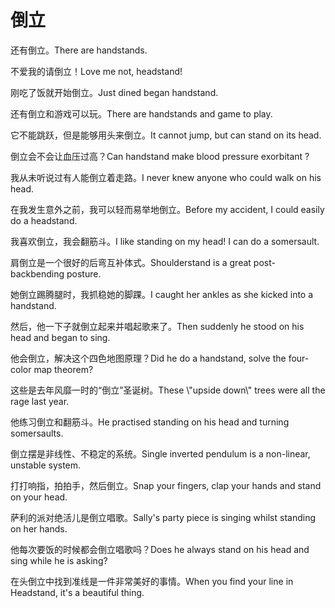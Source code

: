 # 倒立

<p><span class="chinese">还有倒立。</span><span class="english">There are handstands.</span></p>

<p><span class="chinese">不爱我的请倒立！</span><span class="english">Love me not, headstand!</span></p>

<p><span class="chinese">刚吃了饭就开始倒立。</span><span class="english">Just dined began handstand.</span></p>

<p><span class="chinese">还有倒立和游戏可以玩。</span><span class="english">There are handstands and game to play.</span></p>

<p><span class="chinese">它不能跳跃，但是能够用头来倒立。</span><span class="english">It cannot jump, but can stand on its head.</span></p>

<p><span class="chinese">倒立会不会让血压过高？</span><span class="english">Can handstand make blood pressure exorbitant ?</span></p>

<p><span class="chinese">我从未听说过有人能倒立着走路。</span><span class="english">I never knew anyone who could walk on his head.</span></p>

<p><span class="chinese">在我发生意外之前，我可以轻而易举地倒立。</span><span class="english">Before my accident, I could easily do a headstand.</span></p>

<p><span class="chinese">我喜欢倒立，我会翻筋斗。</span><span class="english">I like standing on my head! I can do a somersault.</span></p>

<p><span class="chinese">肩倒立是一个很好的后弯互补体式。</span><span class="english">Shoulderstand is a great post-backbending posture.</span></p>

<p><span class="chinese">她倒立踢腾腿时，我抓稳她的脚踝。</span><span class="english">I caught her ankles as she kicked into a handstand.</span></p>

<p><span class="chinese">然后，他一下子就倒立起来并唱起歌来了。</span><span class="english">Then suddenly he stood on his head and began to sing.</span></p>

<p><span class="chinese">他会倒立，解决这个四色地图原理？</span><span class="english">Did he do a handstand, solve the four-color map theorem?</span></p>

<p><span class="chinese">这些是去年风靡一时的“倒立”圣诞树。</span><span class="english">These \"upside down\" trees were all the rage last year.</span></p>

<p><span class="chinese">他练习倒立和翻筋斗。</span><span class="english">He practised standing on his head and turning somersaults.</span></p>

<p><span class="chinese">倒立摆是非线性、不稳定的系统。</span><span class="english">Single inverted pendulum is a non-linear, unstable system.</span></p>

<p><span class="chinese">打打响指，拍拍手，然后倒立。</span><span class="english">Snap your fingers, clap your hands and stand on your head.</span></p>

<p><span class="chinese">萨利的派对绝活儿是倒立唱歌。</span><span class="english">Sally's party piece is singing whilst standing on her hands.</span></p>

<p><span class="chinese">他每次要饭的时候都会倒立唱歌吗？</span><span class="english">Does he always stand on his head and sing while he is asking?</span></p>

<p><span class="chinese">在头倒立中找到准线是一件非常美好的事情。</span><span class="english">When you find your line in Headstand, it's a beautiful thing.</span></p>

